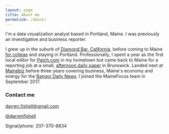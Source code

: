 ```yaml
---
layout: page
title: About me
permalink: /about/
---
```


I'm a data visualization analyst based in Portland, Maine. I was previously an investigative and business reporter.

I grew up in the suburb of [Diamond Bar, California](https://en.wikipedia.org/wiki/Diamond_Bar,_California), before coming to Maine [for college](http://bowdoin.edu) and staying in Portland. Professionally, I spent a year as the first local editor for [Patch.com](https://patch.com/users/darren-fishell) in my hometown but came back to Maine for a reporting job at a small, [afternoon daily paper](http://timesrecord.com) in Brunswick. Landed next at [Mainebiz](http://mainebiz.com) before three years covering business, Maine's economy and energy for the [Bangor Daily News](http://bangordailynews.com). I joined the MaineFocus team in September 2017. 

### Contact me

[darren.fishell@gmail.com](mailto:darren.fishell@gmail.com)

[@darrenfishell](http://twitter.com/darrenfishell)

Signal/phone: 207-370-8834
